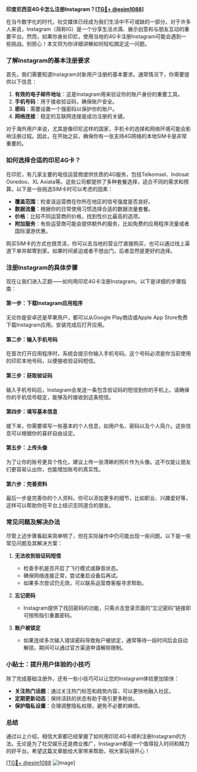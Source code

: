 **印度尼西亚4G卡怎么注册Instagram？[[TG💪+ @esim1088](https://t.me/s/esim1088)]**

在当今数字化的时代，社交媒体已经成为我们生活中不可或缺的一部分。对于许多人来说，Instagram（简称IG）是一个分享生活点滴、展示创意和与朋友互动的重要平台。然而，如果你身处印尼，使用当地的4G卡注册Instagram可能会遇到一些挑战。别担心！本文将为你详细讲解如何轻松搞定这一问题。

### 了解Instagram的基本注册要求

首先，我们需要知道Instagram对新用户注册的基本要求。通常情况下，你需要提供以下信息：

1. **有效的电子邮件地址**：这是Instagram用来验证你的账户身份的重要工具。
2. **手机号码**：用于接收验证码，确保账户安全。
3. **密码**：需要设置一个强密码以保护你的账户。
4. **网络连接**：稳定的互联网连接是成功注册的关键。

对于海外用户来说，尤其是像印尼这样的国家，手机卡的选择和网络环境可能会影响注册过程。因此，在开始之前，确保你有一张支持4G网络的本地SIM卡是非常重要的。

### 如何选择合适的印尼4G卡？

在印尼，有几家主要的电信运营商提供优质的4G服务，包括Telkomsel、Indosat Ooredoo、XL Axiata等。这些公司都提供了多种套餐选择，适合不同的需求和预算。以下是一些挑选SIM卡时可以考虑的因素：

- **覆盖范围**：检查该运营商在你所在地区的信号强度是否良好。
- **数据流量**：根据你的日常使用习惯选择合适的数据流量套餐。
- **价格**：比较不同运营商的价格，找到性价比最高的选项。
- **附加服务**：有些运营商可能会提供额外的服务，比如免费的应用程序流量或者国际漫游优惠。

购买SIM卡的方式也很灵活，你可以去当地的营业厅直接购买，也可以通过线上渠道下单并邮寄到家。如果时间紧迫或者不想出门，后者显然是更好的选择。

### 注册Instagram的具体步骤

现在让我们进入正题——如何用印尼4G卡注册Instagram。以下是详细的步骤指南：

#### 第一步：下载Instagram应用程序
无论你是安卓还是苹果用户，都可以从Google Play商店或Apple App Store免费下载Instagram应用。安装完成后打开应用。

#### 第二步：输入手机号码
在首次打开应用程序时，系统会提示你输入手机号码。这个号码必须是你当前使用的印尼本地号码，以便接收验证码短信。

#### 第三步：获取验证码
输入手机号码后，Instagram会发送一条包含验证码的短信到你的手机上。请确保你的手机信号稳定，能够及时接收到这条短信。

#### 第四步：填写基本信息
接下来，你需要填写一些基本的个人信息，如用户名、密码以及个人简介。这些信息可以根据你的喜好自由设定。

#### 第五步：上传头像
为了让你的账号更具个性化，建议上传一张清晰的照片作为头像。这不仅能让朋友们更容易认出你，也能增加账号的真实性。

#### 第六步：完善资料
最后一步是完善你的个人资料。你可以添加更多的细节，比如职业、兴趣爱好等，这样可以帮助你在平台上结识志同道合的朋友。

### 常见问题及解决办法

尽管上述步骤看起来简单明了，但在实际操作中仍可能出现一些问题。以下是一些常见问题及其解决方案：

1. **无法收到验证码短信**
   - 检查手机是否开启了飞行模式或静音状态。
   - 确保网络连接正常，尝试重启设备后再试。
   - 如果多次尝试仍无效，可以联系运营商客服寻求帮助。

2. **忘记密码**
   - Instagram提供了找回密码的功能，只需点击登录页面的“忘记密码”链接即可按照指引重置密码。

3. **账户被锁定**
   - 如果连续多次输入错误密码导致账户被锁定，通常等待一段时间后会自动解锁。期间可以通过官方渠道申请解除限制。

### 小贴士：提升用户体验的小技巧

除了完成基础注册外，还有一些小技巧可以让您的Instagram体验更加愉快：

- **关注热门话题**：通过关注热门标签和趋势内容，可以更快地融入社区。
- **定期更新动态**：保持活跃的状态有助于吸引更多粉丝。
- **保护隐私设置**：合理调整隐私权限，避免不必要的麻烦。

### 总结

通过以上介绍，相信大家都已经掌握了如何用印尼4G卡顺利注册Instagram的方法。无论是为了社交娱乐还是商业推广，Instagram都是一个值得投入时间和精力的好平台。希望这篇文章能给大家带来帮助，祝大家玩得开心！

[[TG💪+ @esim1088](https://t.me/s/esim1088) ![Image](https://i.postimg.cc/4NQfJmqS/Snipaste-2025-05-13-00-14-12.png)]